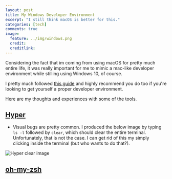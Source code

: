 ```yaml
---
layout: post
title: My Windows Developer Environment
excerpt: "I still think macOS is better for this."
categories: [tech]
comments: true
image:
  feature: ../img/windows.png
  credit:
  creditlink:
---
```


Considering the fact that im coming from using macOS for pretty much entire life, it was really important for me to
mimic a mac-like developer environment while stilling using Windows 10, of course. 

I pretty much followed [this guide](https://char.gd/blog/2017/how-to-set-up-the-perfect-modern-dev-environment-on-windows)
and highly recommend you do too if you're looking to get yourself a proper developer environment. 

Here are my thoughts and experiences with some of the tools.

## [Hyper](https://hyper.is/)

- Visual bugs are pretty common. I produced the below image by typing `ls -l` followed by `clear`, which should clear 
the entire terminal. Unfortunately, that is not the case. I can get rid of this my simply clicking inside the terminal
(but who wants to do that?).

![Hyper clear image](../../img/hyper-clear.png)

## [oh-my-zsh](https://github.com/robbyrussell/oh-my-zsh)
